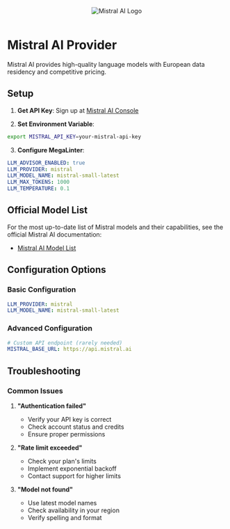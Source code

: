 <div align="center">
  <img src="https://mistral.ai/favicon.ico" alt="Mistral AI Logo" style="max-width: 120px; margin-bottom: 1em;" />
</div>

# Mistral AI Provider

Mistral AI provides high-quality language models with European data residency and competitive pricing.

## Setup

1. **Get API Key**: Sign up at [Mistral AI Console](https://console.mistral.ai/)

2. **Set Environment Variable**:

```bash
export MISTRAL_API_KEY=your-mistral-api-key
```

3. **Configure MegaLinter**:

```yaml
LLM_ADVISOR_ENABLED: true
LLM_PROVIDER: mistral
LLM_MODEL_NAME: mistral-small-latest
LLM_MAX_TOKENS: 1000
LLM_TEMPERATURE: 0.1
```

## Official Model List

For the most up-to-date list of Mistral models and their capabilities, see the official Mistral AI documentation:

- [Mistral AI Model List](https://docs.mistral.ai/platform/endpoints/)

## Configuration Options

### Basic Configuration

```yaml
LLM_PROVIDER: mistral
LLM_MODEL_NAME: mistral-small-latest
```

### Advanced Configuration

```yaml
# Custom API endpoint (rarely needed)
MISTRAL_BASE_URL: https://api.mistral.ai
```

## Troubleshooting

### Common Issues

1. **"Authentication failed"**

   - Verify your API key is correct
   - Check account status and credits
   - Ensure proper permissions

2. **"Rate limit exceeded"**

   - Check your plan's limits
   - Implement exponential backoff
   - Contact support for higher limits

3. **"Model not found"**

   - Use latest model names
   - Check availability in your region
   - Verify spelling and format

